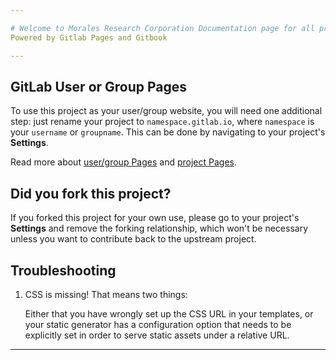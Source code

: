 ```yaml
---

# Welcome to Morales Research Corporation Documentation page for all projects
Powered by Gitlab Pages and Gitbook

---
```


## GitLab User or Group Pages

To use this project as your user/group website, you will need one additional
step: just rename your project to `namespace.gitlab.io`, where `namespace` is
your `username` or `groupname`. This can be done by navigating to your
project's **Settings**.

Read more about [user/group Pages][userpages] and [project Pages][projpages].

## Did you fork this project?

If you forked this project for your own use, please go to your project's
**Settings** and remove the forking relationship, which won't be necessary
unless you want to contribute back to the upstream project.

## Troubleshooting

1. CSS is missing! That means two things:

    Either that you have wrongly set up the CSS URL in your templates, or
    your static generator has a configuration option that needs to be explicitly
    set in order to serve static assets under a relative URL.

----

[ci]: https://about.gitlab.com/gitlab-ci/
[GitBook]: https://www.gitbook.com/
[host the book]: https://gitlab.com/pages/gitbook/tree/pages
[install]: http://toolchain.gitbook.com/setup.html
[documentation]: http://toolchain.gitbook.com
[userpages]: https://docs.gitlab.com/ce/user/project/pages/introduction.html#user-or-group-pages
[projpages]: https://docs.gitlab.com/ce/user/project/pages/introduction.html#project-pages
